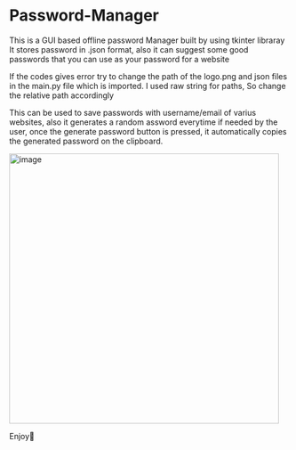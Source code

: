 # Password-Manager

This is a GUI based offline password Manager built by using tkinter libraray
It stores password in .json format, also it can suggest some good passwords that you can use as your password for a website

If the codes gives error try to change the path of the logo.png and json files in the main.py file which is imported. I used raw string for paths, So change the relative path accordingly 

This can be used to save passwords with username/email of varius websites, also it generates a random assword everytime if needed by the user, once the generate password button is pressed, it automatically copies the generated password on the clipboard.

<img width="485" alt="image" src="https://github.com/scienmanas/Password-Manager/assets/99756067/3d093a27-854f-4a70-b2de-e940d457371a">


Enjoy🙂
